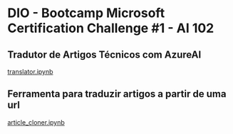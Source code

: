 # DIO - Bootcamp Microsoft Certification Challenge #1 - AI 102

## Tradutor de Artigos Técnicos com AzureAI
[translator.ipynb](https://colab.research.google.com/drive/1Xl3hG1sqgk2ZGmne2GSzTAn_m5DKCxch?usp=sharing)


## Ferramenta para traduzir artigos a partir de uma url
[article_cloner.ipynb](https://colab.research.google.com/drive/1M_XknU79ldDLyarSuIaK3FaE-WQdyPYY?usp=sharing)
